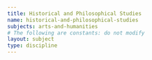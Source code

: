 ```yaml
---
title: Historical and Philosophical Studies
name: historical-and-philosophical-studies
subjects: arts-and-humanities
# The following are constants: do not modify
layout: subject
type: discipline
---
```

